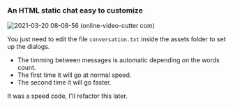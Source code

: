 ### An HTML static chat easy to customize

![2021-03-20 08-08-56 (online-video-cutter com)](https://user-images.githubusercontent.com/67548031/111873204-d3e21780-8954-11eb-9cca-e0de395839cd.gif)

You just need to edit the file `conversation.txt` inside the assets folder to set up the dialogs.

- The timming between messages is automatic depending on the words count.
- The first time it will go at normal speed.
- The second time it will go faster.

It was a speed code, I'll refactor this later.
